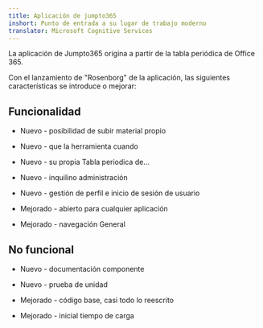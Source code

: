 ```yaml
---
title: Aplicación de jumpto365
inshort: Punto de entrada a su lugar de trabajo moderno
translator: Microsoft Cognitive Services
---
```



La aplicación de Jumpto365 origina a partir de la tabla periódica de Office 365. 

Con el lanzamiento de "Rosenborg" de la aplicación, las siguientes características se introduce o mejorar:

## Funcionalidad

* Nuevo - posibilidad de subir material propio

* Nuevo - que la herramienta cuando

* Nuevo - su propia Tabla periodica de...

* Nuevo - inquilino administración

* Nuevo - gestión de perfil e inicio de sesión de usuario

* Mejorado - abierto para cualquier aplicación

* Mejorado - navegación General

## No funcional

* Nuevo - documentación componente

* Nuevo - prueba de unidad

* Mejorado - código base, casi todo lo reescrito

* Mejorado - inicial tiempo de carga




